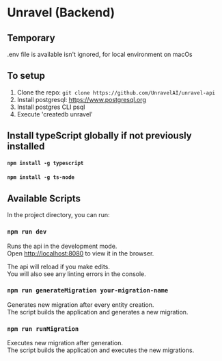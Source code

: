 # Unravel (Backend)

## Temporary
.env file is available isn't ignored, for local environment on macOs

## To setup
1. Clone the repo: `git clone https://github.com/UnravelAI/unravel-api`
2. Install postgresql: https://www.postgresql.org
3. Install postgres CLI psql
4. Execute 'createdb unravel'


## Install typeScript globally if not previously installed
#### `npm install -g typescript`
#### `npm install -g ts-node`


## Available Scripts

In the project directory, you can run:

### `npm run dev`

Runs the api in the development mode.\
Open [http://localhost:8080](http://localhost:8080) to view it in the browser.

The api will reload if you make edits.\
You will also see any linting errors in the console.

### `npm run generateMigration your-migration-name`

Generates new migration after every entity creation.\
The script builds the application and generates a new migration.

### `npm run runMigration`

Executes new migration after generation.\
The script builds the application and executes the new migrations.
